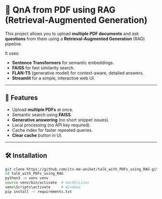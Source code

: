 # 📄 QnA from PDF using RAG (Retrieval-Augmented Generation)

This project allows you to upload **multiple PDF documents** and ask **questions** from them using a **Retrieval-Augmented Generation** (RAG) pipeline.

It uses:
- **Sentence Transformers** for semantic embeddings.
- **FAISS** for fast similarity search.
- **FLAN-T5** (generative model) for context-aware, detailed answers.
- **Streamlit** for a simple, interactive web UI.

---

## 🚀 Features
- Upload **multiple PDFs** at once.
- Semantic search using **FAISS**.
- **Generative answering** (no short snippet issues).
- Local processing (no API key required).
- Cache index for faster repeated queries.
- **Clear cache** button in UI.

---

## 🛠 Installation
```bash
git clone https://github.com/its-me-aniket/talk_with_PDFs_using_RAG.git
cd talk_with_PDFs_using_RAG
python3 -m venv venv
source venv/bin/activate  # macOS/Linux
venv\Scripts\activate     # Windows
pip install -r requirements.txt
